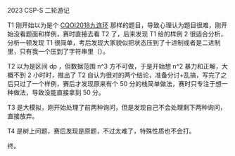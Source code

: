 2023 CSP-S 二轮游记

T1 刚开始以为是个 [CQOI2018九连环](https://www.luogu.com.cn/problem/P4461)  那样的题目，导致心理认为题目很难，刚开始没看题面和样例，赛时直接去看 T2 了，后来发现 T1 给的样例 2 很适合分析，分析一顿发现 T1 很简单，考后发现大家貌似把状态压到了十进制或者是二进制里，只有我一个压到了字符串里（）。

T2 以为是区间 dp ，但数据范围 n^3 方不可做，于是开始想 n^2 暴力和正解，大概不到 2 小时时，推出了 T2 自认为很对的两个结论，准备分讨+乱搞，写完了之后只过了一个样例，赛后才发现原来有个 50 分的栈简单做法，赛时只专注于想一种做法，导致没能直接拿到 50 分。

T3 是大模拟，刚开始处理了前两种询问，但是发现自己不会处理剩下两种询问，直接放弃。

T4 是树上问题，赛后发现是原题，不过太难了，特殊性质也不会打。

终。